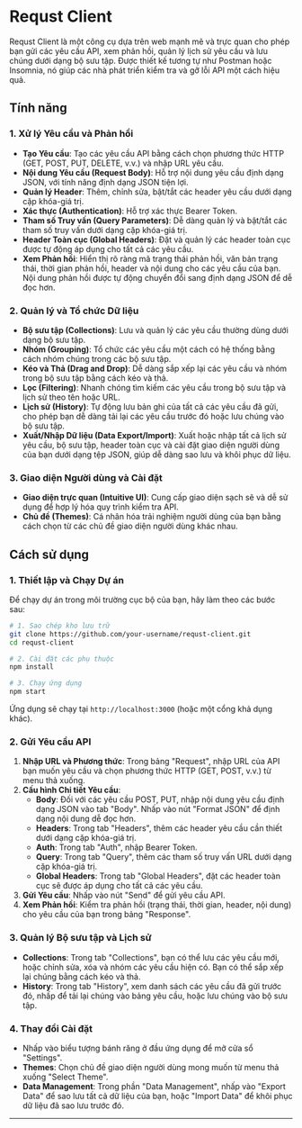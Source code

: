# Requst Client

Requst Client là một công cụ dựa trên web mạnh mẽ và trực quan cho phép bạn gửi các yêu cầu API, xem phản hồi, quản lý lịch sử yêu cầu và lưu chúng dưới dạng bộ sưu tập. Được thiết kế tương tự như Postman hoặc Insomnia, nó giúp các nhà phát triển kiểm tra và gỡ lỗi API một cách hiệu quả.

## Tính năng

### 1. Xử lý Yêu cầu và Phản hồi
- **Tạo Yêu cầu**: Tạo các yêu cầu API bằng cách chọn phương thức HTTP (GET, POST, PUT, DELETE, v.v.) và nhập URL yêu cầu.
- **Nội dung Yêu cầu (Request Body)**: Hỗ trợ nội dung yêu cầu định dạng JSON, với tính năng định dạng JSON tiện lợi.
- **Quản lý Header**: Thêm, chỉnh sửa, bật/tắt các header yêu cầu dưới dạng cặp khóa-giá trị.
- **Xác thực (Authentication)**: Hỗ trợ xác thực Bearer Token.
- **Tham số Truy vấn (Query Parameters)**: Dễ dàng quản lý và bật/tắt các tham số truy vấn dưới dạng cặp khóa-giá trị.
- **Header Toàn cục (Global Headers)**: Đặt và quản lý các header toàn cục được tự động áp dụng cho tất cả các yêu cầu.
- **Xem Phản hồi**: Hiển thị rõ ràng mã trạng thái phản hồi, văn bản trạng thái, thời gian phản hồi, header và nội dung cho các yêu cầu của bạn. Nội dung phản hồi được tự động chuyển đổi sang định dạng JSON để dễ đọc hơn.

### 2. Quản lý và Tổ chức Dữ liệu
- **Bộ sưu tập (Collections)**: Lưu và quản lý các yêu cầu thường dùng dưới dạng bộ sưu tập.
- **Nhóm (Grouping)**: Tổ chức các yêu cầu một cách có hệ thống bằng cách nhóm chúng trong các bộ sưu tập.
- **Kéo và Thả (Drag and Drop)**: Dễ dàng sắp xếp lại các yêu cầu và nhóm trong bộ sưu tập bằng cách kéo và thả.
- **Lọc (Filtering)**: Nhanh chóng tìm kiếm các yêu cầu trong bộ sưu tập và lịch sử theo tên hoặc URL.
- **Lịch sử (History)**: Tự động lưu bản ghi của tất cả các yêu cầu đã gửi, cho phép bạn dễ dàng tải lại các yêu cầu trước đó hoặc lưu chúng vào bộ sưu tập.
- **Xuất/Nhập Dữ liệu (Data Export/Import)**: Xuất hoặc nhập tất cả lịch sử yêu cầu, bộ sưu tập, header toàn cục và cài đặt giao diện người dùng của bạn dưới dạng tệp JSON, giúp dễ dàng sao lưu và khôi phục dữ liệu.

### 3. Giao diện Người dùng và Cài đặt
- **Giao diện trực quan (Intuitive UI)**: Cung cấp giao diện sạch sẽ và dễ sử dụng để hợp lý hóa quy trình kiểm tra API.
- **Chủ đề (Themes)**: Cá nhân hóa trải nghiệm người dùng của bạn bằng cách chọn từ các chủ đề giao diện người dùng khác nhau.

## Cách sử dụng

### 1. Thiết lập và Chạy Dự án

Để chạy dự án trong môi trường cục bộ của bạn, hãy làm theo các bước sau:

```bash
# 1. Sao chép kho lưu trữ
git clone https://github.com/your-username/requst-client.git
cd requst-client

# 2. Cài đặt các phụ thuộc
npm install

# 3. Chạy ứng dụng
npm start
```

Ứng dụng sẽ chạy tại `http://localhost:3000` (hoặc một cổng khả dụng khác).

### 2. Gửi Yêu cầu API

1.  **Nhập URL và Phương thức**: Trong bảng "Request", nhập URL của API bạn muốn yêu cầu và chọn phương thức HTTP (GET, POST, v.v.) từ menu thả xuống.
2.  **Cấu hình Chi tiết Yêu cầu**:
    *   **Body**: Đối với các yêu cầu POST, PUT, nhập nội dung yêu cầu định dạng JSON vào tab "Body". Nhấp vào nút "Format JSON" để định dạng nội dung dễ đọc hơn.
    *   **Headers**: Trong tab "Headers", thêm các header yêu cầu cần thiết dưới dạng cặp khóa-giá trị.
    *   **Auth**: Trong tab "Auth", nhập Bearer Token.
    *   **Query**: Trong tab "Query", thêm các tham số truy vấn URL dưới dạng cặp khóa-giá trị.
    *   **Global Headers**: Trong tab "Global Headers", đặt các header toàn cục sẽ được áp dụng cho tất cả các yêu cầu.
3.  **Gửi Yêu cầu**: Nhấp vào nút "Send" để gửi yêu cầu API.
4.  **Xem Phản hồi**: Kiểm tra phản hồi (trạng thái, thời gian, header, nội dung) cho yêu cầu của bạn trong bảng "Response".

### 3. Quản lý Bộ sưu tập và Lịch sử

-   **Collections**: Trong tab "Collections", bạn có thể lưu các yêu cầu mới, hoặc chỉnh sửa, xóa và nhóm các yêu cầu hiện có. Bạn có thể sắp xếp lại chúng bằng cách kéo và thả.
-   **History**: Trong tab "History", xem danh sách các yêu cầu đã gửi trước đó, nhấp để tải lại chúng vào bảng yêu cầu, hoặc lưu chúng vào bộ sưu tập.

### 4. Thay đổi Cài đặt

-   Nhấp vào biểu tượng bánh răng ở đầu ứng dụng để mở cửa sổ "Settings".
-   **Themes**: Chọn chủ đề giao diện người dùng mong muốn từ menu thả xuống "Select Theme".
-   **Data Management**: Trong phần "Data Management", nhấp vào "Export Data" để sao lưu tất cả dữ liệu của bạn, hoặc "Import Data" để khôi phục dữ liệu đã sao lưu trước đó.

---